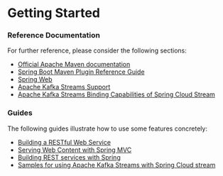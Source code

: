 # Getting Started

### Reference Documentation
For further reference, please consider the following sections:

* [Official Apache Maven documentation](https://maven.apache.org/guides/index.html)
* [Spring Boot Maven Plugin Reference Guide](https://docs.spring.io/spring-boot/docs/2.2.6.RELEASE/maven-plugin/)
* [Spring Web](https://docs.spring.io/spring-boot/docs/2.2.6.RELEASE/reference/htmlsingle/#boot-features-developing-web-applications)
* [Apache Kafka Streams Support](https://docs.spring.io/spring-kafka/docs/current/reference/html/_reference.html#kafka-streams)
* [Apache Kafka Streams Binding Capabilities of Spring Cloud Stream](https://docs.spring.io/spring-cloud-stream/docs/current/reference/htmlsingle/#_kafka_streams_binding_capabilities_of_spring_cloud_stream)

### Guides
The following guides illustrate how to use some features concretely:

* [Building a RESTful Web Service](https://spring.io/guides/gs/rest-service/)
* [Serving Web Content with Spring MVC](https://spring.io/guides/gs/serving-web-content/)
* [Building REST services with Spring](https://spring.io/guides/tutorials/bookmarks/)
* [Samples for using Apache Kafka Streams with Spring Cloud stream](https://github.com/spring-cloud/spring-cloud-stream-samples/tree/master/kafka-streams-samples)

